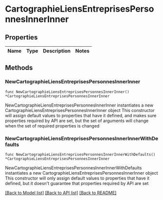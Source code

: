 # CartographieLiensEntreprisesPersonnesInnerInner

## Properties

Name | Type | Description | Notes
------------ | ------------- | ------------- | -------------

## Methods

### NewCartographieLiensEntreprisesPersonnesInnerInner

`func NewCartographieLiensEntreprisesPersonnesInnerInner() *CartographieLiensEntreprisesPersonnesInnerInner`

NewCartographieLiensEntreprisesPersonnesInnerInner instantiates a new CartographieLiensEntreprisesPersonnesInnerInner object
This constructor will assign default values to properties that have it defined,
and makes sure properties required by API are set, but the set of arguments
will change when the set of required properties is changed

### NewCartographieLiensEntreprisesPersonnesInnerInnerWithDefaults

`func NewCartographieLiensEntreprisesPersonnesInnerInnerWithDefaults() *CartographieLiensEntreprisesPersonnesInnerInner`

NewCartographieLiensEntreprisesPersonnesInnerInnerWithDefaults instantiates a new CartographieLiensEntreprisesPersonnesInnerInner object
This constructor will only assign default values to properties that have it defined,
but it doesn't guarantee that properties required by API are set


[[Back to Model list]](../README.md#documentation-for-models) [[Back to API list]](../README.md#documentation-for-api-endpoints) [[Back to README]](../README.md)


